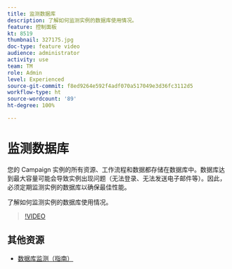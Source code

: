 ```yaml
---
title: 监测数据库
description: 了解如何监测实例的数据库使用情况。
feature: 控制面板
kt: 8519
thumbnail: 327175.jpg
doc-type: feature video
audience: administrator
activity: use
team: TM
role: Admin
level: Experienced
source-git-commit: f8ed9264e592f4adf070a517049e3d36fc3112d5
workflow-type: ht
source-wordcount: '89'
ht-degree: 100%

---
```


# 监测数据库

您的 Campaign 实例的所有资源、工作流程和数据都存储在数据库中。数据库达到最大容量可能会导致实例出现问题（无法登录、无法发送电子邮件等）。因此，必须定期监测实例的数据库以确保最佳性能。

了解如何监测实例的数据库使用情况。

>[!VIDEO](https://video.tv.adobe.com/v/327175?quality=12)

## 其他资源

* [数据库监测（指南）](https://experienceleague.adobe.com/docs/control-panel/using/performance-monitoring/database-monitoring.html?lang=zh-Hans#performance-monitoring)
